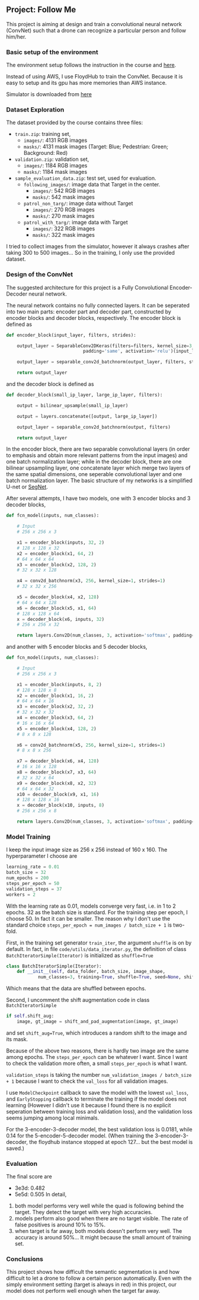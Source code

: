 ## Project: Follow Me

This project is aiming at design and train a convolutional neural network (ConvNet) such that a drone can recognize a particular person and follow him/her.

### Basic setup of the environment
The environment setup follows the instruction in the course and [here](https://github.com/udacity/RoboND-DeepLearning-Project).

Instead of using AWS, I use FloydHub to train the ConvNet. Because it is easy to setup and its gpu has more memories than AWS instance.

Simulator is downloaded from [here](https://github.com/udacity/RoboND-DeepLearning-Project/releases/tag/v1.2.2)

### Dataset Exploration
The dataset provided by the course contains three files:
- `train.zip`: training set,
    - `images/`: 4131 RGB images
    - `masks/`: 4131 mask images (Target: Blue; Pedestrian: Green; Background: Red)
- `validation.zip`: validation set,
    - `images/`: 1184 RGB images
    - `masks/`: 1184 mask images
- `sample_evaluation_data.zip`: test set, used for evaluation.
    - `following_images/`: image data that Target in the center.
        - `images/`: 542 RGB images
        - `masks/`: 542 mask images
    - `patrol_non_targ/`: image data without Target
        - `images/`: 270 RGB images
        - `masks/`: 270 mask images
    - `patrol_with_targ/`: image data with Target
        - `images/`: 322 RGB images
        - `masks/`: 322 mask images

I tried to collect images from the simulator, however it always crashes after taking 300 to 500 images... So in the training, I only use the provided dataset.

### Design of the ConvNet

The suggested architecture for this project is a Fully Convolutional Encoder-Decoder neural network.

The neural network contains no fully connected layers. It can be seperated into two main parts: encoder part and decoder part, constructed by encoder blocks and decoder blocks, respectively. The encoder block is defined as
```python
def encoder_block(input_layer, filters, strides):

    output_layer = SeparableConv2DKeras(filters=filters, kernel_size=3, strides=1,
                             padding='same', activation='relu')(input_layer)

    output_layer = separable_conv2d_batchnorm(output_layer, filters, strides)

    return output_layer
```
and the decoder block is defined as
```python
def decoder_block(small_ip_layer, large_ip_layer, filters):

    output = bilinear_upsample(small_ip_layer)

    output = layers.concatenate([output, large_ip_layer])

    output_layer = separable_conv2d_batchnorm(output, filters)

    return output_layer
```
In the encoder block, there are two separable convolutional layers (in order to emphasis and obtain more relevant patterns from the input images) and one batch normalization layer; while in the decoder block, there are one bilinear upsampling layer, one concatenate layer which merge two layers of the same spatial dimensions, one seperable convolutional layer and one batch normalization layer. The basic structure of my networks is a simplified U-net or [SegNet](http://blog.qure.ai/notes/semantic-segmentation-deep-learning-review).

After several attempts, I have two models, one with 3 encoder blocks and 3 decoder blocks,
```python
def fcn_model(inputs, num_classes):

    # Input
    # 256 x 256 x 3

    x1 = encoder_block(inputs, 32, 2)
    # 128 x 128 x 32
    x2 = encoder_block(x1, 64, 2)
    # 64 x 64 x 64
    x3 = encoder_block(x2, 128, 2)
    # 32 x 32 x 128

    x4 = conv2d_batchnorm(x3, 256, kernel_size=1, strides=1)
    # 32 x 32 x 256

    x5 = decoder_block(x4, x2, 128)
    # 64 x 64 x 128
    x6 = decoder_block(x5, x1, 64)
    # 128 x 128 x 64
    x = decoder_block(x6, inputs, 32)
    # 256 x 256 x 32

    return layers.Conv2D(num_classes, 3, activation='softmax', padding='same')(x)
```
 and another with 5 encoder blocks and 5 decoder blocks,
 ```python
 def fcn_model(inputs, num_classes):

     # Input
     # 256 x 256 x 3

     x1 = encoder_block(inputs, 8, 2)
     # 128 x 128 x 8
     x2 = encoder_block(x1, 16, 2)
     # 64 x 64 x 16
     x3 = encoder_block(x2, 32, 2)
     # 32 x 32 x 32
     x4 = encoder_block(x3, 64, 2)
     # 16 x 16 x 64
     x5 = encoder_block(x4, 128, 2)
     # 8 x 8 x 128

     x6 = conv2d_batchnorm(x5, 256, kernel_size=1, strides=1)
     # 8 x 8 x 256

     x7 = decoder_block(x6, x4, 128)
     # 16 x 16 x 128
     x8 = decoder_block(x7, x3, 64)
     # 32 x 32 x 64
     x9 = decoder_block(x8, x2, 32)
     # 64 x 64 x 32
     x10 = decoder_block(x9, x1, 16)
     # 128 x 128 x 16
     x = decoder_block(x10, inputs, 8)
     # 256 x 256 x 8

     return layers.Conv2D(num_classes, 3, activation='softmax', padding='same')(x)
 ```

### Model Training

I keep the input image size as 256 x 256 instead of 160 x 160.
The hyperparameter I choose are
```python
learning_rate = 0.01
batch_size = 32
num_epochs = 200
steps_per_epoch = 50
validation_steps = 37
workers = 2
```
With the learning rate as 0.01, models converge very fast, i.e. in 1 to 2 epochs. 32 as the batch size is standard. For the training step per epoch, I choose 50. In fact it can be smaller. The reason why I don't use the standard choice `steps_per_epoch = num_images / batch_size + 1` is two-fold.

First, in the training set generator `train_iter`, the argument `shuffle` is on by default. In fact, in file `code/utils/data_iterator.py`, the definition of class `BatchIteratorSimple(Iterator)` is initialized as `shuffle=True`
```python
class BatchIteratorSimple(Iterator):
    def __init__(self, data_folder, batch_size, image_shape,
            num_classes=3, training=True, shuffle=True, seed=None, shift_aug=False):
```
Which means that the data are shuffled between epochs.

Second, I uncomment the shift augmentation code in class `BatchIteratorSimple`
```python
if self.shift_aug:
    image, gt_image = shift_and_pad_augmentation(image, gt_image)
```
and set `shift_aug=True`, which introduces a random shift to the image and its mask.

Because of the above two reasons, there is hardly two image are the same among epochs. The `steps_per_epoch` can be whatever I want. Since I want to check the validation more often, a small `steps_per_epoch` is what I want.

`validation_steps` is taking the number `num_validation_images / batch_size + 1` because I want to check the `val_loss` for all validation images.

I use `ModelCheckpoint` callback to save the model with the lowest `val_loss`, and `EarlyStopping` callback to terminate the training if the model does not learning (However I didn't use it because I found there is no explicit seperation between training loss and validation loss), and the validation loss seems jumping among local minimals.

For the 3-encoder-3-decoder model, the best validation loss is 0.0181, while 0.14 for the 5-encoder-5-decoder model. (When training the 3-encoder-3-decoder, the floydhub instance stopped at epoch 127... but the best model is saved.)

### Evaluation
The final score are
- 3e3d: 0.482
- 5e5d: 0.505
In detail,
1. both model performs very well while the quad is following behind the target. They detect the target with very high accuracies.
2. models perform also good when there are no target visible. The rate of false positives is around 10% to 15%.
3. when target is far away, both models doesn't perform very well. The accuracy is around 50%... It might because the small amount of training set.

### Conclusions
This project shows how difficult the semantic segmentation is and how difficult to let a drone to follow a certain person automatically. Even with the simply environment setting (target is always in red) in this project, our model does not perform well enough when the target far away. 
